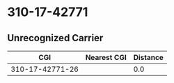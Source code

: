 # 310-17-42771
## Unrecognized Carrier


| CGI | Nearest CGI | Distance |
|-----|-------------|----------|
| 310-17-42771-26 |  | 0.0 |
